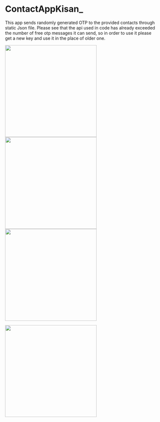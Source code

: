 # ContactAppKisan_
This app sends randomly generated OTP to the provided contacts through static Json file. Please see that the api used in code has already exceeded the number of free otp messages it can send, so in order to use it please get a new key and use it in the place of older one.


<img src="https://user-images.githubusercontent.com/39986507/75139709-50370680-5713-11ea-804c-1bf686127f21.png" width="300">   <img src="https://user-images.githubusercontent.com/39986507/75139721-5331f700-5713-11ea-84fd-5f9f90728a8c.png" width="300">  <img src="https://user-images.githubusercontent.com/39986507/75139715-5200ca00-5713-11ea-9976-16c10cfc5a23.png" width="300"> 




<img src="https://user-images.githubusercontent.com/39986507/75139723-54fbba80-5713-11ea-9945-2d043117f0e3.png" width="300">
